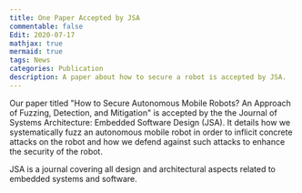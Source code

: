 ```yaml
---
title: One Paper Accepted by JSA
commentable: false
Edit: 2020-07-17
mathjax: true
mermaid: true
tags: News
categories: Publication
description: A paper about how to secure a robot is accepted by JSA.
---
```


<p>Our paper titled "How to Secure Autonomous Mobile Robots? An Approach of Fuzzing, Detection, and Mitigation" is accepted by the <a href="https://www.journals.elsevier.com/journal-of-systems-architecture/" style="text-decoration: none;" target="_blank">the Journal of Systems Architecture: Embedded Software Design (JSA)</a>. It details how we systematically fuzz an autonomous mobile robot in order to inflicit concrete attacks on the robot and how we defend against such attacks to enhance the security of the robot.</p>

<p>JSA is a journal covering all design and architectural aspects related to embedded systems and software.</p>
